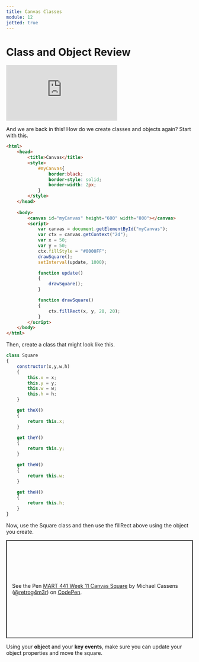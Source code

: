 ```yaml
---
title: Canvas Classes
module: 12
jotted: true
---
```


# Class and Object Review

<div class="embed-responsive embed-responsive-16by9"><iframe class="embed-responsive-item" src="https://www.youtube.com/embed/hu9PQ4JYwzI" frameborder="0" allowfullscreen></iframe></div>

And we are back in this!  How do we create classes and objects again? Start with this.

```html
<html>
    <head>
        <title>Canvas</title>
        <style>
            #myCanvas{
                border:black;
                border-style: solid;
                border-width: 2px;
            }
        </style>
    </head>
   
    <body>
        <canvas id="myCanvas" height="600" width="800"></canvas>
        <script>
            var canvas = document.getElementById("myCanvas");
            var ctx = canvas.getContext("2d");
            var x = 50;
            var y = 50;
            ctx.fillStyle = "#0000FF";
            drawSquare();
            setInterval(update, 1000);

            function update()
            {    
                drawSquare();
            }

            function drawSquare()
            {
                ctx.fillRect(x, y, 20, 20);
            }
        </script>
    </body>
</html>
```
Then, create a class that might look like this.

```js
class Square
{
    constructor(x,y,w,h)
    {
        this.x = x;
        this.y = y;
        this.w = w;
        this.h = h;
    }

    get theX()
    {
        return this.x;
    }

    get theY()
    {
        return this.y;
    }

    get theW()
    {
        return this.w;
    }

    get theH()
    {
        return this.h;
    }
}

```
Now, use the Square class and then use the fillRect above using the object you create.

<p class="codepen" data-height="265" data-theme-id="light" data-default-tab="js,result" data-user="retrog4m3r" data-slug-hash="xxRNxRN" style="height: 265px; box-sizing: border-box; display: flex; align-items: center; justify-content: center; border: 2px solid; margin: 1em 0; padding: 1em;" data-pen-title="MART 441 Week 11 Canvas Square">
  <span>See the Pen <a href="https://codepen.io/retrog4m3r/pen/xxRNxRN">
  MART 441 Week 11 Canvas Square</a> by Michael Cassens (<a href="https://codepen.io/retrog4m3r">@retrog4m3r</a>)
  on <a href="https://codepen.io">CodePen</a>.</span>
</p>
<script async src="https://cpwebassets.codepen.io/assets/embed/ei.js"></script>

Using your **object** and your **key events**, make sure you can update your object properties and move the square.  

